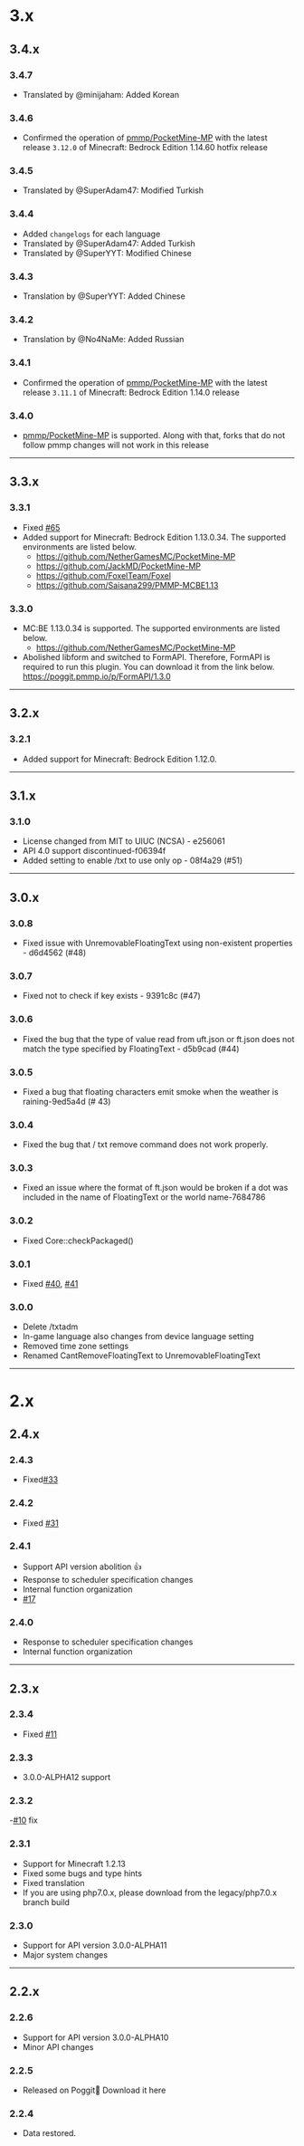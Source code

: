 # 3.x

## 3.4.x

### 3.4.7

- Translated by @minijaham: Added Korean

### 3.4.6

- Confirmed the operation of [pmmp/PocketMine-MP](https://github.com/pmmp/PocketMine-MP) with the latest release `3.12.0` of Minecraft: Bedrock Edition 1.14.60 hotfix release

### 3.4.5

- Translated by @SuperAdam47: Modified Turkish

### 3.4.4

- Added `changelogs` for each language
- Translated by @SuperAdam47: Added Turkish
- Translated by @SuperYYT: Modified Chinese

### 3.4.3

- Translation by @SuperYYT: Added Chinese

### 3.4.2

- Translation by @No4NaMe: Added Russian

### 3.4.1

- Confirmed the operation of [pmmp/PocketMine-MP](https://github.com/pmmp/PocketMine-MP) with the latest release `3.11.1` of Minecraft: Bedrock Edition 1.14.0 release

### 3.4.0

- [pmmp/PocketMine-MP](https://github.com/pmmp/PocketMine-MP) is supported. Along with that, forks that do not follow pmmp changes will not work in this release

***

## 3.3.x

### 3.3.1

- Fixed [#65](https://github.com/fuyutsuki/Texter/issues/65)
- Added support for Minecraft: Bedrock Edition 1.13.0.34. The supported environments are listed below.
  * https://github.com/NetherGamesMC/PocketMine-MP
  * https://github.com/JackMD/PocketMine-MP
  * https://github.com/FoxelTeam/Foxel
  * https://github.com/Saisana299/PMMP-MCBE1.13
  
### 3.3.0

- MC:BE 1.13.0.34 is supported. The supported environments are listed below.
  * https://github.com/NetherGamesMC/PocketMine-MP
- Abolished libform and switched to FormAPI. Therefore, FormAPI is required to run this plugin. You can download it from the link below.
  https://poggit.pmmp.io/p/FormAPI/1.3.0

***

## 3.2.x

### 3.2.1

- Added support for Minecraft: Bedrock Edition 1.12.0.

***

## 3.1.x

### 3.1.0

- License changed from MIT to UIUC (NCSA) - e256061
- API 4.0 support discontinued-f06394f
- Added setting to enable /txt to use only op - 08f4a29 (#51)

***

## 3.0.x

### 3.0.8

- Fixed issue with UnremovableFloatingText using non-existent properties - d6d4562 (#48)

### 3.0.7

- Fixed not to check if key exists - 9391c8c (#47)

### 3.0.6

- Fixed the bug that the type of value read from uft.json or ft.json does not match the type specified by FloatingText - d5b9cad (#44)

### 3.0.5

- Fixed a bug that floating characters emit smoke when the weather is raining-9ed5a4d (# 43)

### 3.0.4

- Fixed the bug that / txt remove command does not work properly.

### 3.0.3

- Fixed an issue where the format of ft.json would be broken if a dot was included in the name of FloatingText or the world name-7684786

### 3.0.2

- Fixed Core::checkPackaged()

### 3.0.1

- Fixed [#40](https://github.com/fuyutsuki/Texter/issues/40), [#41](https://github.com/fuyutsuki/Texter/issues/41)

### 3.0.0

- Delete /txtadm
- In-game language also changes from device language setting
- Removed time zone settings
- Renamed CantRemoveFloatingText to UnremovableFloatingText

***

# 2.x

## 2.4.x

### 2.4.3

- Fixed[#33](https://github.com/fuyutsuki/Texter/issues/33)

### 2.4.2

- Fixed [#31](https://github.com/fuyutsuki/Texter/issues/31)

### 2.4.1

- Support API version abolition 👍
- Response to scheduler specification changes
- Internal function organization
- [#17](https://github.com/fuyutsuki/Texter/issues/17)

### 2.4.0

- Response to scheduler specification changes
- Internal function organization

***

## 2.3.x

### 2.3.4

- Fixed [#11](https://github.com/fuyutsuki/Texter/issues/11)

### 2.3.3

- 3.0.0-ALPHA12 support

### 2.3.2

-[#10](https://github.com/fuyutsuki/Texter/issues/10) fix

### 2.3.1

- Support for Minecraft 1.2.13
- Fixed some bugs and type hints
- Fixed translation
- If you are using php7.0.x, please download from the legacy/php7.0.x branch build

### 2.3.0

- Support for API version 3.0.0-ALPHA11
- Major system changes

***

## 2.2.x

### 2.2.6

- Support for API version 3.0.0-ALPHA10
- Minor API changes

### 2.2.5

- Released on Poggit🎉
  Download it here
  
### 2.2.4

- Data restored.